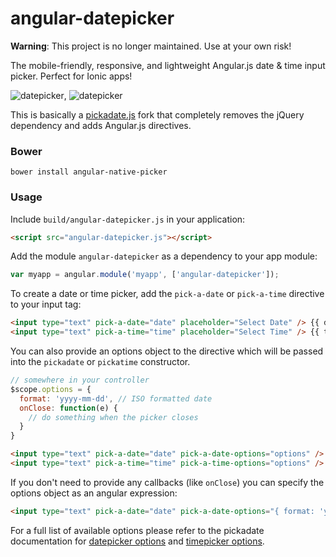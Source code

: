 # angular-datepicker

**Warning**: This project is no longer maintained. Use at your own risk!

The mobile-friendly, responsive, and lightweight Angular.js date &amp; time input picker. Perfect for Ionic apps!

![datepicker](https://dl.dropboxusercontent.com/u/16304603/datepicker.PNG), ![datepicker](https://dl.dropboxusercontent.com/u/16304603/timepicker.PNG)

This is basically a [pickadate.js](https://github.com/amsul/pickadate.js) fork that completely removes the jQuery dependency and adds Angular.js directives.

### Bower

`bower install angular-native-picker`

### Usage

Include `build/angular-datepicker.js` in your application:

```HTML
<script src="angular-datepicker.js"></script>
```
    
Add the module `angular-datepicker` as a dependency to your app module:

```JavaScript
var myapp = angular.module('myapp', ['angular-datepicker']);
```
    
To create a date or time picker, add the `pick-a-date` or `pick-a-time` directive to your input tag:

```HTML
<input type="text" pick-a-date="date" placeholder="Select Date" /> {{ date }}
<input type="text" pick-a-time="time" placeholder="Select Time" /> {{ time }}
```

You can also provide an options object to the directive which will be passed
into the `pickadate` or `pickatime` constructor.

```javascript
// somewhere in your controller
$scope.options = {
  format: 'yyyy-mm-dd', // ISO formatted date
  onClose: function(e) {
    // do something when the picker closes   
  }
}
```

```HTML
<input type="text" pick-a-date="date" pick-a-date-options="options" /> {{ date }}
<input type="text" pick-a-time="time" pick-a-time-options="options" /> {{ time }}
```

If you don't need to provide any callbacks (like `onClose`) you can specify the
options object as an angular expression:

```HTML
<input type="text" pick-a-date="date" pick-a-date-options="{ format: 'yyyy-mm-dd' }" />
```

For a full list of available options please refer to the pickadate documentation
for [datepicker options](http://amsul.ca/pickadate.js/date.htm) and 
[timepicker options](http://amsul.ca/pickadate.js/time.htm).
